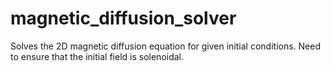 # magnetic_diffusion_solver
Solves the 2D magnetic diffusion equation for given initial conditions. Need to ensure that the initial field is solenoidal.
